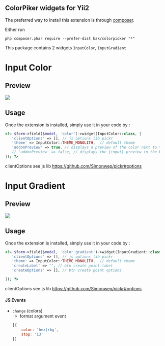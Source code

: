 ColorPiker widgets for Yii2
------------
The preferred way to install this extension is through [composer](http://getcomposer.org/download/).

Either run

```
php composer.phar require --prefer-dist kak/colorpicker "*"
```


This package contains 2 widgets `InputColor`, `InputGradient`



# Input Color
Preview
-
<img src="https://docs.google.com/drawings/d/e/2PACX-1vRCbg40xLkOm-8lAMJUGgEuhkxRDEen1LwsgKd4Rv9zhXz5nH3w0tGfROMHfJhq8jpNmAOIyGFuYYpP/pub?w=314&h=542">

Usage
-
Once the extension is installed, simply use it in your code by  :
```php
<?= $form->field($model, 'color')->widget(InputColor::class, [
   'clientOptions' => [], // js options lib pickr 
   'theme' => InputColor::THEME_MONOLITH,  // default theme
   'addonPreview' => true, // displays a preview of the color next to the {input}
   // 'addonPreview' => false, // displays the {input} preview in the background and inverts the text color
]); ?>
```


clientOptions 
see js lib https://github.com/Simonwep/pickr#options



# Input Gradient

Preview
-
<img src="https://docs.google.com/drawings/d/e/2PACX-1vT2rLoerezrSncmdxVtEOepJofNYt5-2sUZ81DtXF_hW7IgoJisKYQk-UX56xg0vSgpaRKsnmfkLkb7/pub?w=672&h=476">

Usage
-
Once the extension is installed, simply use it in your code by  :
```php
<?= $form->field($model, 'color_gradient')->widget(InputGradient::class, [
   'clientOptions' => [], // js options lib pickr 
   'theme' => InputColor::THEME_MONOLITH,  // default theme
   'createLabel' => '', // btn create point label
   'createOptions' => [], // btn create point options

]); ?>
```
clientOptions 
see js lib https://github.com/Simonwep/pickr#options

#### JS Events

* `change` (colors)
    * format argument event
    ```js 
    [{
        color: 'hex|rbg',
        stop: '13'
    }]
    ```


    





